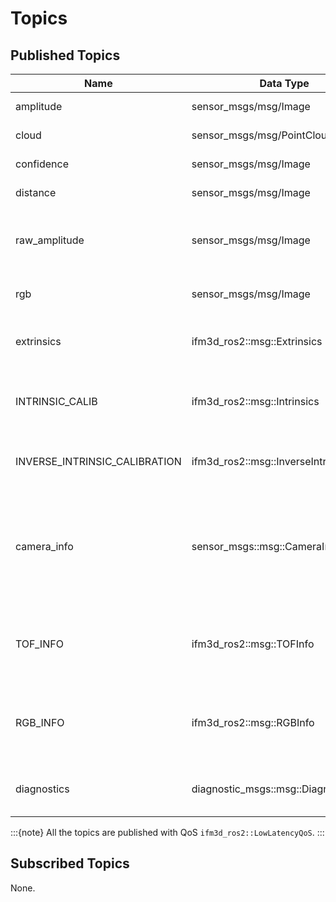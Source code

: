# Topics

## Published Topics

| Name            | Data Type                    | Description                                                         |
| --------------- | ---------------------------- | ------------------------------------------------------------------- | 
| amplitude       | sensor_msgs/msg/Image        | The normalized amplitude image                                      |
| cloud           | sensor_msgs/msg/PointCloud2  | The point cloud data                                                |
| confidence      | sensor_msgs/msg/Image        | The confidence image                                                |
| distance        | sensor_msgs/msg/Image        | The radial distance image                                           |
| raw_amplitude   | sensor_msgs/msg/Image        | The raw amplitude image (currently not available for the O3R)       |
| rgb             | sensor_msgs/msg/Image        | The RGB 2D image of the 2D imager                                   |
| extrinsics      | ifm3d_ros2::msg::Extrinsics  | The extrinsic calibration of the camera (camera to world)           |
| INTRINSIC_CALIB | ifm3d_ros2::msg::Intrinsics  | The intrinsic calibration of the camera (optical system parameters) |
| INVERSE_INTRINSIC_CALIBRATION | ifm3d_ros2::msg::InverseIntrinsics | The inverse intrinsic calibration of the camera |
| camera_info     | sensor_msgs::msg::CameraInfo | The camera info topic containing the distortion model. This topic is published if the INTRINSIC_CALIB is part of the buffer list               |
| TOF_INFO        | ifm3d_ros2::msg::TOFInfo     | A topic gathering various information from the tof camera (see [TOFinfo.msg](../msg/TOFInfo.msg)) |
| RGB_INFO        | ifm3d_ros2::msg::RGBInfo     | A topic gathering various information from the rgb camera (see [RGBInfo.msg](../msg/RGBInfo.msg)) |
| diagnostics     | diagnostic_msgs::msg::DiagnosticArray | Diagnostic messages pulled from the device every second    |

:::{note}
All the topics are published with QoS `ifm3d_ros2::LowLatencyQoS`.
:::

## Subscribed Topics

None.
